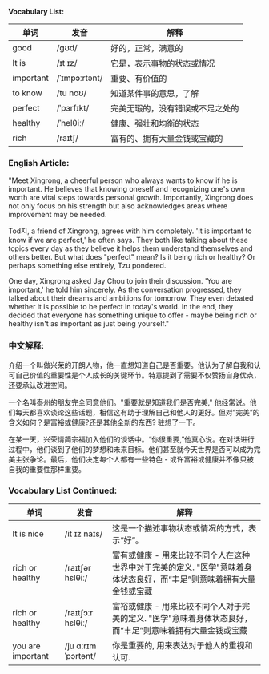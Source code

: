 
**Vocabulary List:**

| 单词 | 发音 | 解释 |
|------|------|------|
| good | /gʊd/ | 好的，正常，满意的 |
| It is | /ɪt ɪz/ | 它是，表示事物的状态或情况 |
| important | /ˈɪmpɔːrtənt/ | 重要、有价值的 |
| to know | /tu noʊ/ | 知道某件事的意思，了解 |
| perfect | /ˈpɜrfɪkt/ | 完美无瑕的，没有错误或不足之处的 |
| healthy | /ˈhelθiː/ | 健康、强壮和均衡的状态 |
| rich | /raɪtʃ/ | 富有的、拥有大量金钱或宝藏的 |

### English Article:

"Meet Xingrong, a cheerful person who always wants to know if he is important. He believes that knowing oneself and recognizing one's own worth are vital steps towards personal growth. Importantly, Xingrong does not only focus on his strength but also acknowledges areas where improvement may be needed. 

Tod지, a friend of Xingrong, agrees with him completely. 'It is important to know if we are perfect,' he often says. They both like talking about these topics every day as they believe it helps them understand themselves and others better. But what does "perfect" mean? Is it being rich or healthy? Or perhaps something else entirely, Tzu pondered.

One day, Xingrong asked Jay Chou to join their discussion. 'You are important,' he told him sincerely. As the conversation progressed, they talked about their dreams and ambitions for tomorrow. They even debated whether it is possible to be perfect in today's world. In the end, they decided that everyone has something unique to offer - maybe being rich or healthy isn't as important as just being yourself."

### 中文解释:

介绍一个叫做兴荣的开朗人物，他一直想知道自己是否重要。他认为了解自我和认可自己价值的重要性是个人成长的关键环节。特意提到了需要不仅赞扬自身优点，还要承认改进空间。

一个名叫泰州的朋友完全同意他们。"重要就是知道我们是否完美," 他经常说。他们每天都喜欢谈论这些话题，相信这有助于理解自己和他人的更好。但对“完美”的含义如何？是富裕或健康?还是其他全新的东西? 驻想了一下。

在某一天，兴荣请简宗福加入他们的谈话中。“你很重要,”他真心说。在对话进行过程中，他们谈到了他们的梦想和未来目标。他们甚至就今天世界是否可以成为完美主张争论。最后，他们决定每个人都有一些特色 - 或许富裕或健康并不像只被自我的重要性那样重要。

### Vocabulary List Continued:

| 单词 | 发音 | 解释 |
|------|------|------|
| It is nice | /it ɪz naɪs/ | 这是一个描述事物状态或情况的方式，表示“好”。 |
| rich or healthy | /raɪtʃər hɛlθiː/ | 富有或健康 - 用来比较不同个人在这种世界中对于完美的定义. "医学"意味着身体状态良好，而“丰足”则意味着拥有大量金钱或宝藏 |
| rich or healthy | /raɪtʃɔːr hɛlθiː/ | 富裕或健康 - 用来比较不同个人对于完美的定义. "医学"意味着身体状态良好，而“丰足”则意味着拥有大量金钱或宝藏 |
| you are important | /ju ɑːrɪmˈpɔrtənt/ | 你是重要的, 用来表达对于他人的重视和认可. |